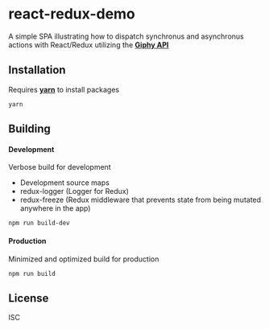 # react-redux-demo

A simple SPA illustrating how to dispatch synchronus and asynchronus actions with React/Redux utilizing the [**Giphy API**](https://github.com/Giphy/GiphyAPI)

## Installation

Requires [**yarn**](https://yarnpkg.com/en/docs/install) to install packages

```
yarn
```

## Building

#### Development

Verbose build for development

- Development source maps
- redux-logger (Logger for Redux)
- redux-freeze (Redux middleware that prevents state from being mutated anywhere in the app)

```
npm run build-dev
```

#### Production

Minimized and optimized build for production

```
npm run build
```

## License

ISC
